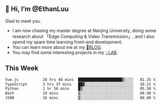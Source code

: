 ## 👋 Hi, I’m @EthanLuu

Glad to meet you.

- I am now chasing my master degree at Nanjing University, doing some research about 「Edge Computing & Video Transmission」, and I also spend my spare time learning front-end development.
- You can learn more about me at my [📝BLOG](https://blog.ethanloo.cn).
- You may find some interesting projects in my [💡LAB](https://lab.ethanloo.cn).

## This Week
<!--START_SECTION:waka-->

```txt
Vue.js           28 hrs 48 mins  ████████████████████▒░░░░   81.35 %
TypeScript       3 hrs 37 mins   ██▓░░░░░░░░░░░░░░░░░░░░░░   10.21 %
Python           1 hr 56 mins    █▒░░░░░░░░░░░░░░░░░░░░░░░   05.50 %
Bash             19 mins         ▒░░░░░░░░░░░░░░░░░░░░░░░░   00.90 %
JSON             16 mins         ▒░░░░░░░░░░░░░░░░░░░░░░░░   00.80 %
```

<!--END_SECTION:waka-->
